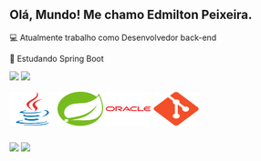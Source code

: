 ## Olá, Mundo! Me chamo Edmilton Peixeira.

💻 Atualmente trabalho como Desenvolvedor back-end

🍃 Estudando Spring Boot

<div align="left">
  <img height="150em"
    src="https://github-readme-stats-eight-theta.vercel.app/api?username=EdmiltonPeixeira&show_icons=true&theme=ayu-mirage&include_all_commits=true&count_private=true" />
  <img height="150em"
    src="https://github-readme-stats-eight-theta.vercel.app/api/top-langs/?username=EdmiltonPeixeira&layout=compact&langs_count=8&theme=ayu-mirage" />
</div>

<div style="display: inline_block"><br>
  <img align="center" alt="Edmilton-Java" height="60" width="80" src="https://raw.githubusercontent.com/devicons/devicon/master/icons/java/java-original.svg">
  <img align="center" alt="Edmilton-Spring" height="60" width="80" src="https://raw.githubusercontent.com/devicons/devicon/master/icons/spring/spring-original.svg">
  <img align="center" alt="Edmilton-Oracle" height="60" width="80" src="https://raw.githubusercontent.com/devicons/devicon/master/icons/oracle/oracle-original.svg">
  <img align="center" alt="Edmilton-Git" height="60" width="80" src="https://raw.githubusercontent.com/devicons/devicon/master/icons/git/git-original.svg">
</div>

##

<div> 
  <a href = "mailto:edm.ufpasi@gmail.com"><img src="https://img.shields.io/badge/-Gmail-%23333?style=for-the-badge&logo=gmail&logoColor=white" target="_blank"></a>
  <a href="https://www.linkedin.com/in/edmilton-ribeiro-peixeira" target="_blank"><img src="https://img.shields.io/badge/-LinkedIn-%230077B5?style=for-the-badge&logo=linkedin&logoColor=white" target="_blank"></a> 
</div>
